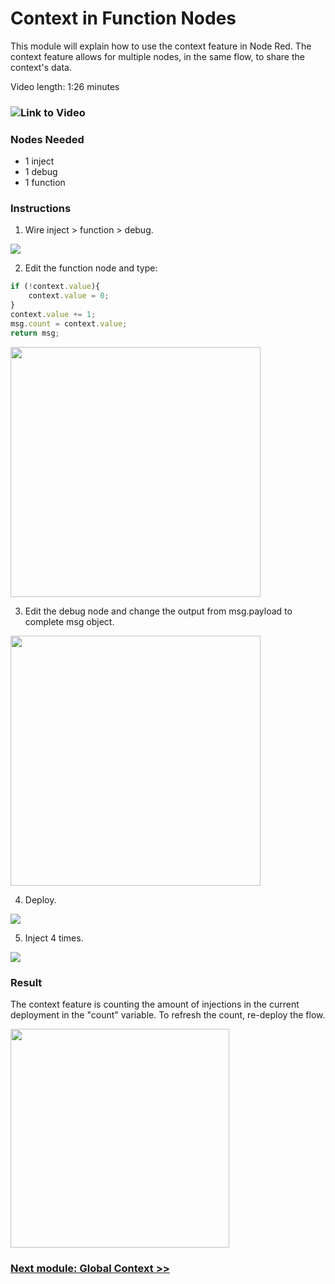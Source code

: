 <h1>Context in Function Nodes</h1>

This module will explain how to use the context feature in Node Red. The context feature allows for multiple nodes, in the same flow, to share the context's data. 

Video length: 1:26 minutes

### ![Link to Video](https://youtu.be/McCZvBWVCRg)

<h3>Nodes Needed</h3>

- 1 inject 
- 1 debug 
- 1 function 

<h3>Instructions</h3> 

1. Wire inject > function > debug. 

<img src="../Chapter%201%20-%20Getting%20Started/Screenshots/count_flow2.png" width=""> 

2. Edit the function node and type: 

``` javascript
if (!context.value){
    context.value = 0;
}
context.value += 1;
msg.count = context.value;
return msg;
```

<img src="../Chapter%201%20-%20Getting%20Started/Screenshots/count_function.png" width="400"> 

3. Edit the debug node and change the output from msg.payload to complete msg object. 

<img src="../Chapter%201%20-%20Getting%20Started/Screenshots/count_debug.png" width="400">

4. Deploy.

<img src="../Chapter%201%20-%20Getting%20Started/Screenshots/deploy.png" width=""> 

5. Inject 4 times. 

<img src="../Chapter%201%20-%20Getting%20Started/Screenshots/count_final_flow.png" width=""> 

### Result

The context feature is counting the amount of injections in the current deployment in the "count" variable. To refresh the count, re-deploy the flow. 

<img src="../Chapter%201%20-%20Getting%20Started/Screenshots/count_result.png" height="350"> 

### [Next module: Global Context >>](../Chapter%204%20-%20Function%20Nodes/2.%20Global%20Context)
